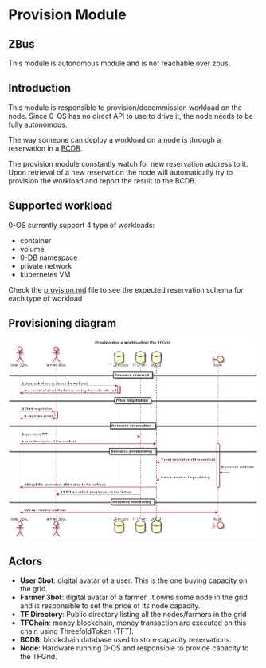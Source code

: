 # Provision Module

## ZBus

This module is autonomous module and is not reachable over zbus.

## Introduction

This module is responsible to provision/decommission workload on the node. Since 0-OS has no direct API to use to drive it, the node needs to be fully autonomous.

The way someone can deploy a workload on a node is through a reservation in a [BCDB](https://github.com/threefoldtech/jumpscaleX_core/tree/master/docs/BCDB).

The provision module constantly watch for new reservation address to it. Upon retrieval of a new reservation the node will  automatically
try to provision the workload and report the result to the BCDB.

## Supported workload

0-OS currently support 4 type of workloads:

- container
- volume
- [0-DB](https://github.com/threefoldtech/0-DB) namespace
- private network
- kubernetes VM

Check the [provision.md](provision.md) file to see the expected reservation schema for each type of workload

## Provisioning diagram

![process](../../assets/grid_provisioning2.png)

## Actors

- **User 3bot**: digital avatar of a user. This is the one buying capacity on the grid.
- **Farmer 3bot**: digital avatar of a farmer. It owns some node in the grid and is responsible to set the price of its node capacity.
- **TF Directory**: Public directory listing all the nodes/farmers in the grid
- **TFChain**: money blockchain, money transaction are executed on this chain using ThreefoldToken (TFT).
- **BCDB**: blockchain database  used to store capacity reservations.
- **Node**: Hardware running 0-OS and responsible to provide capacity to the TFGrid.
